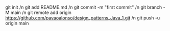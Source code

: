 git init /n
git add README.md /n
git commit -m "first commit" /n
git branch -M main /n
git remote add origin https://github.com/pavaoalonso/design_patterns_Java_1.git /n
git push -u origin main
